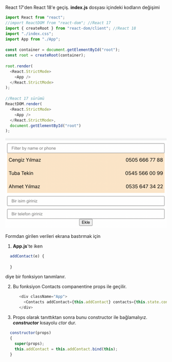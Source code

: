 React 17'den React 18'e geçiş.
**index.js** dosyası içindeki kodların değişimi
```js script
import React from "react";
//import ReactDOM from "react-dom"; //React 17
import { createRoot } from "react-dom/client"; //React 18
import "./index.css";
import App from "./App";

const container = document.getElementById("root");
const root = createRoot(container);

root.render(
  <React.StrictMode>
    <App />
  </React.StrictMode>
);

//React 17 sürümü
ReactDOM.render(
  <React.StrictMode>
    <App />
  </React.StrictMode>,
  document.getElementById("root")
);
```

![](2022-04-04-13-29-13.png)

Formdan girilen verileri ekrana bastırmak için 

1. **App.js**'te iken

```js script
  addContact(e) {
    
  }
```

diye bir fonksiyon tanımlanır.

2. Bu fonksiyon Contacts companentine props ile geçilir.
```js script
      <div className="App">
        <Contacts addContact={this.addContact} contacts={this.state.contacts} />
      </div>
```
3. Props olarak tanıttıktan sonra bunu constructor ile bağlamalıyız. ***constructor*** kısayolu *ctor* dur.
```js script
  constructor(props)
  {
    super(props);
    this.addContact = this.addContact.bind(this); 
  }
```